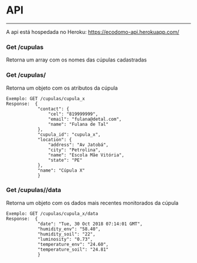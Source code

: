 # API
----
A api está hospedada no Heroku:
https://ecodomo-api.herokuapp.com/

### Get /cupulas
Retorna um array com os nomes das cúpulas cadastradas

### Get /cupulas/<cupula-id>
Retorna um objeto com os atributos da cúpula
``` 
Exemplo: GET /cupulas/cupula_x
Response:  {
            "contact": {
                "cel": "819999999",
                "email": "fulana@detal.com",
                "name": "Fulana de Tal"
            },
            "cupula_id": "cupula_x",
            "location": {
                "address": "Av Jatobá",
                "city": "Petrolina",
                "name": "Escola Mãe Vitória",
                "state": "PE"
            },
            "name": "Cúpula X"
            }
```

### Get /cupulas/<cupula-id>/data
Retorna um objeto com os dados mais recentes monitorados da cúpula
``` 
Exemplo: GET /cupulas/cupula_x/data
Response:  {
            "date": "Tue, 30 Oct 2018 07:14:01 GMT",
            "humidity_env": "58.40",
            "humidity_soil": "22",
            "luminosity": "0.73",
            "temperature_env": "24.60",
            "temperature_soil": "24.81"
            }
```
